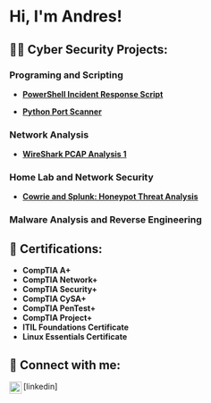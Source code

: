 <h1>Hi, I'm Andres! </h1>

<h2>👨‍💻 Cyber Security Projects:</h2>

<h3>Programing and Scripting </h3>

- <b>[PowerShell Incident Response Script](https://github.com/AndresPineda-CySec/PowerShell-Incident-Response-Script)</b>

- <b>[Python Port Scanner](https://github.com/AndresPineda-CySec/Python-Port-Scanner)</b>


<h3>Network Analysis</h3>

- <b>[WireShark PCAP Analysis 1](https://github.com/AndresPineda-CySec/WireShark-PCAP-Analysis-1)</b>

<h3>Home Lab and Network Security</h3>

- <b>[Cowrie and Splunk: Honeypot Threat Analysis](https://github.com/AndresPineda-CySec/Cowrie-and-Splunk-Honeypot-Threat-Analysis)</b>

<h3>Malware Analysis and Reverse Engineering</h3>
<!-- Ghidra reverse engineering
aida reverse engineeringcrowd strike job) -->


<h2>📃 Certifications:</h2>

- <b>CompTIA A+</b>
- <b>CompTIA Network+</b>
- <b>CompTIA Security+</b>
- <b>CompTIA CySA+</b>
- <b>CompTIA PenTest+</b>
- <b>CompTIA Project+</b>
- <b>ITIL Foundations Certificate</b>
- <b>Linux Essentials Certificate</b>


<h2> 🤳 Connect with me:</h2>
<img align="left" alt="JoshMadakor | LinkedIn" width="22px" src="https://cdn.jsdelivr.net/npm/simple-icons@v3/icons/linkedin.svg" />[linkedin]

[linkedin]: www.linkedin.com/in/andres-pineda-460806353

<!--
**joshmadakor1/joshmadakor1** is a ✨ _special_ ✨ repository because its `README.md` (this file) appears on your GitHub profile.

Here are some ideas to get you started:

- 🔭 I’m currently working on ...
- 🌱 I’m currently learning ...
- 👯 I’m looking to collaborate on ...
- 🤔 I’m looking for help with ...
- 💬 Ask me about ...
- 📫 How to reach me: ...
- 😄 Pronouns: ...
- ⚡ Fun fact: ...
-->
